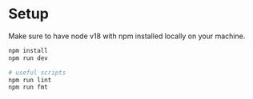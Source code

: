 # Setup

Make sure to have node v18 with npm installed locally on your machine.

```sh
npm install
npm run dev

# useful scripts
npm run lint
npm run fmt
```
